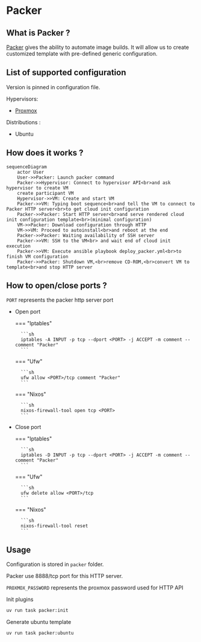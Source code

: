 # Packer

## What is Packer ?

[Packer](https://www.packer.io/) gives the ability to automate image builds. It will allow us to create customized template with pre-defined generic configuration.

## List of supported configuration

Version is pinned in configuration file.

Hypervisors:

* [Proxmox](https://www.proxmox.com/en/)

Distributions :

* Ubuntu

## How does it works ?

```mermaid
sequenceDiagram
    actor User
    User->>Packer: Launch packer command
    Packer->>Hypervisor: Connect to hypervisor API<br>and ask hypervisor to create VM
    create participant VM
    Hypervisor->>VM: Create and start VM
    Packer->>VM: Typing boot sequence<br>and tell the VM to connect to Packer HTTP server<br>to get cloud init configuration
    Packer->>Packer: Start HTTP server<br>and serve rendered cloud init configuration template<br>(minimal configuration)
    VM->>Packer: Download configuration through HTTP
    VM->>VM: Proceed to autoinstall<br>and reboot at the end
    Packer->>Packer: Waiting availability of SSH server
    Packer->>VM: SSH to the VM<br> and wait end of cloud init execution
    Packer->>VM: Execute ansible playbook deploy_packer.yml<br>to finish VM configuration
    Packer->>Packer: Shutdown VM,<br>remove CD-ROM,<br>convert VM to template<br>and stop HTTP server
```

## How to open/close ports ?

`PORT` represents the packer http server port

* Open port

    === "Iptables"

        ```sh
        iptables -A INPUT -p tcp --dport <PORT> -j ACCEPT -m comment --comment "Packer"
        ```

    === "Ufw"

        ```sh
        ufw allow <PORT>/tcp comment "Packer"
        ```

    === "Nixos"

        ```sh
        nixos-firewall-tool open tcp <PORT>
        ```

* Close port

    === "Iptables"

        ```sh
        iptables -D INPUT -p tcp --dport <PORT> -j ACCEPT -m comment --comment "Packer"
        ```

    === "Ufw"

        ```sh
        ufw delete allow <PORT>/tcp
        ```

    === "Nixos"

        ```sh
        nixos-firewall-tool reset
        ```

## Usage

Configuration is stored in `packer` folder.

Packer use 8888/tcp port for this HTTP server.

`PROXMOX_PASSWORD` represents the proxmox password used for HTTP API

Init plugins

```sh
uv run task packer:init
```

Generate ubuntu template

```sh
uv run task packer:ubuntu
```

